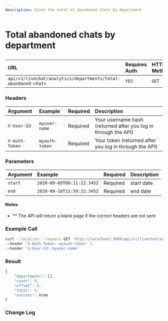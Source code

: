 ```yaml
---
description: Gives the total of abandoned chats by department
---
```


# Total abandoned chats by department

## 

| URL | Requires Auth | HTTP Method |
| :--- | :--- | :--- |
| `api/v1/livechat/analytics/departments/total-abandoned-chats` | `YES` | `GET` |

### Headers

| Argument | Example | Required | Description |
| :--- | :--- | :--- | :--- |
| `X-User-Id` | `myuser-name` | Required | Your username hash \(returned after you log in through the API\) |
| `X-Auth-Token` | `myauth-token` | Required | Your token \(returned after you log in through the API\) |

### Parameters

| Argument | Example | Required | Description |
| :--- | :--- | :--- | :--- |
| `start` | `2020-09-09T00:11:22.345Z` | Required | start date |
| `end` | `2020-09-10T23:59:22.345Z` | Required | end date |

#### Notes

* \*\* The API will return a blank page if the correct headers are not sent

### Example Call

```bash
curl --location --request GET 'http://localhost:3000/api/v1/livechat/analytics/departments/total-abandoned-chats?start=2020-02-12T00:11:22.345Z&end=2020-02-18T23:59:22.345Z' \
--header 'X-Auth-Token: myauth-token' \
--header 'X-User-Id: myuser-name'
```

### Result

```javascript
{
    "departments": [],
    "count": 0,
    "offset": 0,
    "total": 0,
    "success": true
}
```

### Change Log

